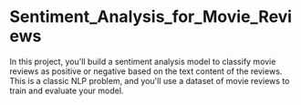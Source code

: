 # Sentiment_Analysis_for_Movie_Reviews
In this project, you'll build a sentiment analysis model to classify movie reviews as positive or negative based on the text content of the reviews. This is a classic NLP problem, and you'll use a dataset of movie reviews to train and evaluate your model. 
